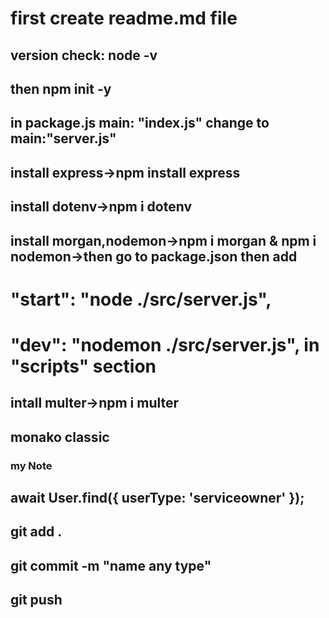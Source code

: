 # first create readme.md file
## version check: node -v
## then npm init -y
## in package.js main: "index.js" change to main:"server.js"
## install express->npm install express
## install dotenv->npm i dotenv
## install morgan,nodemon->npm i morgan & npm i nodemon->then go to package.json then add 
# "start": "node ./src/server.js",
# "dev": "nodemon ./src/server.js",   in "scripts" section
## intall multer->npm i multer

## monako classic

### my Note ###
## await User.find({ userType: 'serviceowner' });
## git add .
## git commit -m "name any type"
## git push
